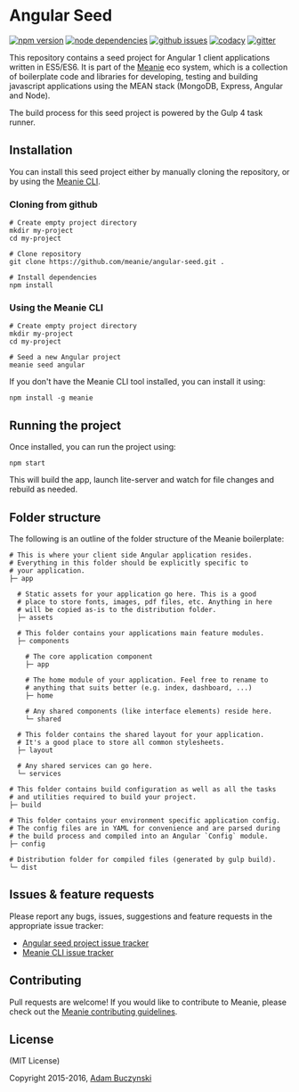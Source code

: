 # Angular Seed

[![npm version](https://img.shields.io/npm/v/meanie-boilerplate.svg)](https://www.npmjs.com/package/meanie-boilerplate)
[![node dependencies](https://david-dm.org/meanie/angular-seed.svg)](https://david-dm.org/meanie/angular-seed)
[![github issues](https://img.shields.io/github/issues/meanie/angular-seed.svg)](https://github.com/meanie/angular-seed/issues)
[![codacy](https://img.shields.io/codacy/e7834f33fcb24ee9a390a3872794d078.svg)](https://www.codacy.com/app/meanie/angular-seed)
[![gitter](https://img.shields.io/badge/gitter-join%20chat%20%E2%86%92-brightgreen.svg)](https://gitter.im/meanie/meanie?utm_source=badge&utm_medium=badge&utm_campaign=pr-badge&utm_content=badge)

This repository contains a seed project for Angular 1 client applications written in ES5/ES6. It is part of the [Meanie](https://github.com/meanie/meanie) eco system, which is a collection of boilerplate code and libraries for developing, testing and building javascript applications using the MEAN stack (MongoDB, Express, Angular and Node).

The build process for this seed project is powered by the Gulp 4 task runner.

## Installation
You can install this seed project either by manually cloning the repository, or by using the [Meanie CLI](https://www.npmjs.com/package/meanie).

### Cloning from github
```shell
# Create empty project directory
mkdir my-project
cd my-project

# Clone repository
git clone https://github.com/meanie/angular-seed.git .

# Install dependencies
npm install
```

### Using the Meanie CLI
```shell
# Create empty project directory
mkdir my-project
cd my-project

# Seed a new Angular project
meanie seed angular
```

If you don't have the Meanie CLI tool installed, you can install it using:

```shell
npm install -g meanie
```

## Running the project
Once installed, you can run the project using:

```shell
npm start
```

This will build the app, launch lite-server and watch for file changes and rebuild as needed.

## Folder structure

The following is an outline of the folder structure of the Meanie boilerplate:

```shell
# This is where your client side Angular application resides.
# Everything in this folder should be explicitly specific to
# your application.
├─ app

  # Static assets for your application go here. This is a good
  # place to store fonts, images, pdf files, etc. Anything in here
  # will be copied as-is to the distribution folder.
  ├─ assets

  # This folder contains your applications main feature modules.
  ├─ components

    # The core application component
    ├─ app

    # The home module of your application. Feel free to rename to
    # anything that suits better (e.g. index, dashboard, ...)
    ├─ home

    # Any shared components (like interface elements) reside here.
    └─ shared

  # This folder contains the shared layout for your application.
  # It's a good place to store all common stylesheets.
  ├─ layout

  # Any shared services can go here.
  └─ services

# This folder contains build configuration as well as all the tasks
# and utilities required to build your project.
├─ build

# This folder contains your environment specific application config.
# The config files are in YAML for convenience and are parsed during
# the build process and compiled into an Angular `Config` module.
├─ config

# Distribution folder for compiled files (generated by gulp build).
└─ dist
```

## Issues & feature requests

Please report any bugs, issues, suggestions and feature requests in the appropriate issue tracker:
* [Angular seed project issue tracker](https://github.com/meanie/angular-seed/issues)
* [Meanie CLI issue tracker](https://github.com/meanie/meanie/issues)

## Contributing

Pull requests are welcome! If you would like to contribute to Meanie, please check out the [Meanie contributing guidelines](https://github.com/meanie/meanie/blob/master/CONTRIBUTING.md).

## License

(MIT License)

Copyright 2015-2016, [Adam Buczynski](http://adambuczynski.com)
